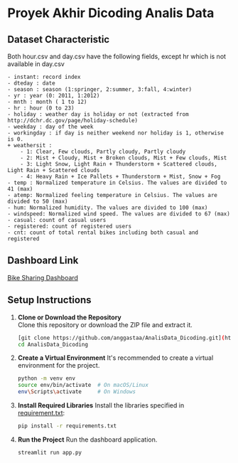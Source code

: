 # Proyek Akhir Dicoding Analis Data
## Dataset Characteristic
Both hour.csv and day.csv have the following fields, except hr which is not available in day.csv
	
	- instant: record index
	- dteday : date
	- season : season (1:springer, 2:summer, 3:fall, 4:winter)
	- yr : year (0: 2011, 1:2012)
	- mnth : month ( 1 to 12)
	- hr : hour (0 to 23)
	- holiday : weather day is holiday or not (extracted from http://dchr.dc.gov/page/holiday-schedule)
	- weekday : day of the week
	- workingday : if day is neither weekend nor holiday is 1, otherwise is 0.
	+ weathersit : 
		- 1: Clear, Few clouds, Partly cloudy, Partly cloudy
		- 2: Mist + Cloudy, Mist + Broken clouds, Mist + Few clouds, Mist
		- 3: Light Snow, Light Rain + Thunderstorm + Scattered clouds, Light Rain + Scattered clouds
		- 4: Heavy Rain + Ice Pallets + Thunderstorm + Mist, Snow + Fog
	- temp : Normalized temperature in Celsius. The values are divided to 41 (max)
	- atemp: Normalized feeling temperature in Celsius. The values are divided to 50 (max)
	- hum: Normalized humidity. The values are divided to 100 (max)
	- windspeed: Normalized wind speed. The values are divided to 67 (max)
	- casual: count of casual users
	- registered: count of registered users
	- cnt: count of total rental bikes including both casual and registered
## Dashboard Link
[Bike Sharing Dashboard](https://cy66nsisuwygvgcyeziann.streamlit.app/)
## Setup Instructions

1. **Clone or Download the Repository**  
   Clone this repository or download the ZIP file and extract it.

   ```bash
   [git clone https://github.com/anggastaa/AnalisData_Dicoding.git](https://github.com/anggastaa/AnalisData_Dicoding.git)
   cd AnalisData_Dicoding
2. **Create a Virtual Environment**
    It's recommended to create a virtual environment for the project.

    ```bash
    python -m venv env
    source env/bin/activate  # On macOS/Linux
    env\Scripts\activate     # On Windows
3. **Install Required Libraries**
    Install the libraries specified in [requirement.txt](https://github.com/anggastaa/AnalisData_Dicoding/blob/main/requirements.txt):
    ```bash
    pip install -r requirements.txt
4. **Run the Project**
    Run the dashboard application.
    ```bash
    streamlit run app.py
 
